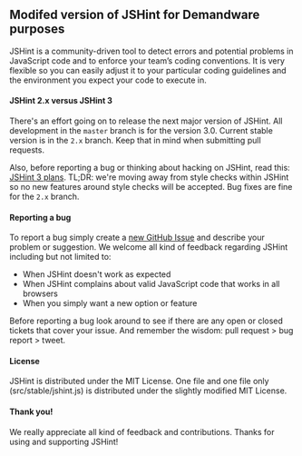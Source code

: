 Modifed version of JSHint for Demandware purposes
--------------------------------------------------


JSHint is a community-driven tool to detect errors and potential problems
in JavaScript code and to enforce your team’s coding conventions. It is
very flexible so you can easily adjust it to your particular coding guidelines
and the environment you expect your code to execute in.

#### JSHint 2.x versus JSHint 3

There's an effort going on to release the next major version of JSHint. All
development in the `master` branch is for the version 3.0. Current stable
version is in the `2.x` branch. Keep that in mind when submitting pull requests.

Also, before reporting a bug or thinking about hacking on JSHint, read this:
[JSHint 3 plans](http://www.jshint.com/blog/jshint-3-plans/). TL;DR: we're
moving away from style checks within JSHint so no new features around
style checks will be accepted. Bug fixes are fine for the `2.x` branch.

#### Reporting a bug

To report a bug simply create a
[new GitHub Issue](https://github.com/jshint/jshint/issues/new) and describe
your problem or suggestion. We welcome all kind of feedback regarding
JSHint including but not limited to:

 * When JSHint doesn't work as expected
 * When JSHint complains about valid JavaScript code that works in all browsers
 * When you simply want a new option or feature

Before reporting a bug look around to see if there are any open or closed tickets
that cover your issue. And remember the wisdom: pull request > bug report > tweet.


#### License

JSHint is distributed under the MIT License. One file and one file only
(src/stable/jshint.js) is distributed under the slightly modified MIT License.


#### Thank you!

We really appreciate all kind of feedback and contributions. Thanks for using and supporting JSHint!
